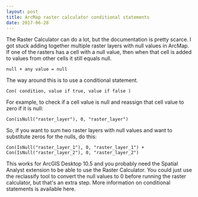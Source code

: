 ```yaml
---
layout: post
title: ArcMap raster calculator conditional statements
date: 2017-06-28
---
```


The Raster Calculator can do a lot, but the documentation is pretty scarce. I got stuck adding together multiple raster layers with null values in ArcMap. If one of the rasters has a cell with a null value, then when that cell is added to values from other cells it still equals null.

`null + any value = null`

The way around this is to use a conditional statement.

`Con( condition, value if true, value if false )`

For example, to check if a cell value is null and reassign that cell value to zero if it is null:

`Con(isNull("raster_layer"), 0, "raster_layer")`

So, if you want to sum two raster layers with null values and want to substitute zeros for the nulls, do this:


`Con(IsNull("raster_layer_1"), 0, "raster_layer_1") +`
`Con(IsNull("raster_layer_2"), 0, "raster_layer_2")`


This works for ArcGIS Desktop 10.5 and you probably need the Spatial Analyst extension to be able to use the Raster Calculator. You could just use the reclassify tool to convert the null values to 0 before running the raster calculator, but that's an extra step. More information on conditional statements is available here.

